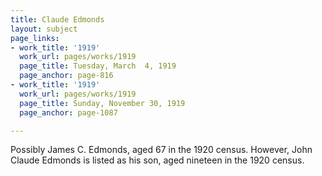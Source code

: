 ```yaml
---
title: Claude Edmonds
layout: subject
page_links:
- work_title: '1919'
  work_url: pages/works/1919
  page_title: Tuesday, March  4, 1919
  page_anchor: page-816
- work_title: '1919'
  work_url: pages/works/1919
  page_title: Sunday, November 30, 1919
  page_anchor: page-1087

---
```

<p>Possibly James C. Edmonds, aged 67 in the 1920 census.  However, John Claude Edmonds is listed as his son, aged nineteen in the 1920 census.</p>